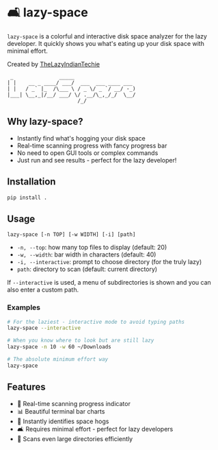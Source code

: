 # 🛋️ lazy-space

`lazy-space` is a colorful and interactive disk space analyzer for the lazy developer. It quickly shows you what's eating up your disk space with minimal effort.

Created by [TheLazyIndianTechie](https://github.com/TheLazyIndianTechie)

```
 _               _____                     
| |    __ _ ____/ ___/  ___  ___ ____ ___ 
| |   / _` |_  /\___ \ / _ \/ _ `/ __/ -_)
|___| \__,_|/__/ ___/ \/ .__/\_,_/_/  \__/
                       /_/                 
```

## Why lazy-space?

- Instantly find what's hogging your disk space
- Real-time scanning progress with fancy progress bar
- No need to open GUI tools or complex commands
- Just run and see results - perfect for the lazy developer!

## Installation

```bash
pip install .
```

## Usage

```text
lazy-space [-n TOP] [-w WIDTH] [-i] [path]
```

- `-n, --top`: how many top files to display (default: 20)
- `-w, --width`: bar width in characters (default: 40)
- `-i, --interactive`: prompt to choose directory (for the truly lazy)
- `path`: directory to scan (default: current directory)

If `--interactive` is used, a menu of subdirectories is shown and you can also enter a custom path.

### Examples

```bash
# For the laziest - interactive mode to avoid typing paths
lazy-space --interactive

# When you know where to look but are still lazy
lazy-space -n 10 -w 60 ~/Downloads

# The absolute minimum effort way
lazy-space
```

## Features

- 🔄 Real-time scanning progress indicator
- 📊 Beautiful terminal bar charts
- 🎯 Instantly identifies space hogs
- 🛋️ Requires minimal effort - perfect for lazy developers
- 🚀 Scans even large directories efficiently

